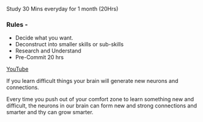 Study 30 Mins everyday for 1 month (20Hrs)

### Rules - 
- Decide what you want.
- Deconstruct into smaller skills or sub-skills
- Research and Understand
- Pre-Commit 20 hrs



[YouTube](https://www.youtube.com/watch?v=EtJy69cEOtQ)

If you learn difficult things your brain will generate new neurons and connections.


Every time you push out of your comfort zone to learn something new and difficult, the neurons in our brain can  form new and strong connections and smarter and thy can grow smarter.
